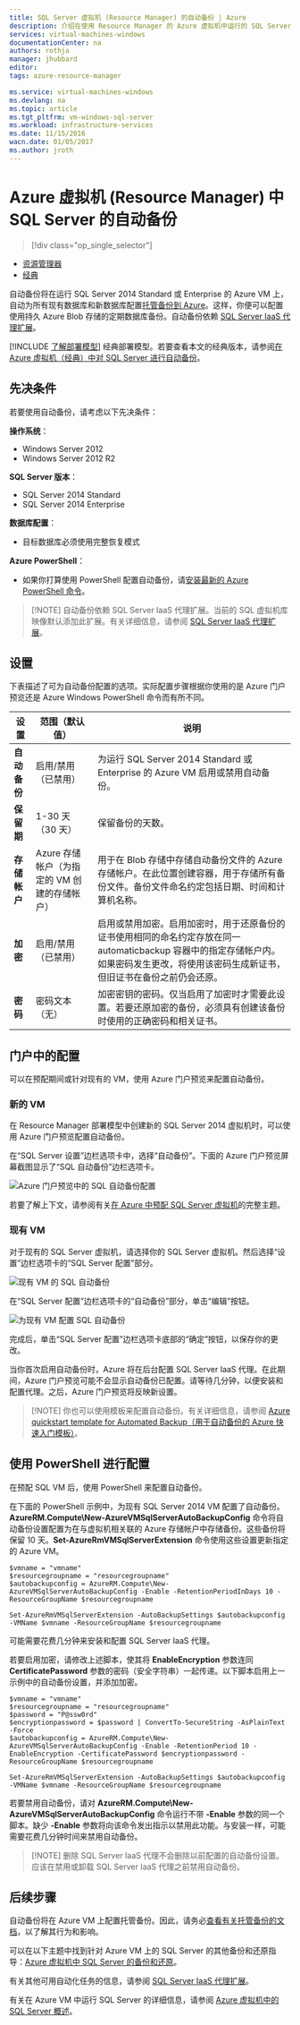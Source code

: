 ```yaml
---
title: SQL Server 虚拟机 (Resource Manager) 的自动备份 | Azure
description: 介绍在使用 Resource Manager 的 Azure 虚拟机中运行的 SQL Server 的自动备份功能。
services: virtual-machines-windows
documentationCenter: na
authors: rothja
manager: jhubbard
editor: 
tags: azure-resource-manager

ms.service: virtual-machines-windows
ms.devlang: na
ms.topic: article
ms.tgt_pltfrm: vm-windows-sql-server
ms.workload: infrastructure-services
ms.date: 11/15/2016
wacn.date: 01/05/2017
ms.author: jroth
---
```


# Azure 虚拟机 (Resource Manager) 中 SQL Server 的自动备份

> [!div class="op_single_selector"]
- [资源管理器](./virtual-machines-windows-sql-automated-backup.md)
- [经典](./virtual-machines-windows-classic-sql-automated-backup.md)

自动备份将在运行 SQL Server 2014 Standard 或 Enterprise 的 Azure VM 上，自动为所有现有数据库和新数据库配置[托管备份到 Azure](https://msdn.microsoft.com/zh-cn/library/dn449496.aspx)。这样，你便可以配置使用持久 Azure Blob 存储的定期数据库备份。自动备份依赖 [SQL Server IaaS 代理扩展](./virtual-machines-windows-sql-server-agent-extension.md)。

[!INCLUDE [了解部署模型](../../includes/learn-about-deployment-models-rm-include.md)] 经典部署模型。若要查看本文的经典版本，请参阅[在 Azure 虚拟机（经典）中对 SQL Server 进行自动备份](./virtual-machines-windows-classic-sql-automated-backup.md)。

## 先决条件

若要使用自动备份，请考虑以下先决条件：

**操作系统**：

- Windows Server 2012
- Windows Server 2012 R2

**SQL Server 版本**：

- SQL Server 2014 Standard
- SQL Server 2014 Enterprise

**数据库配置**：

- 目标数据库必须使用完整恢复模式

**Azure PowerShell**：

- 如果你打算使用 PowerShell 配置自动备份，请[安装最新的 Azure PowerShell 命令](https://docs.microsoft.com/powershell/azureps-cmdlets-docs)。

>[!NOTE] 自动备份依赖 SQL Server IaaS 代理扩展。当前的 SQL 虚拟机库映像默认添加此扩展。有关详细信息，请参阅 [SQL Server IaaS 代理扩展](./virtual-machines-windows-sql-server-agent-extension.md)。

## 设置

下表描述了可为自动备份配置的选项。实际配置步骤根据你使用的是 Azure 门户预览还是 Azure Windows PowerShell 命令而有所不同。

|设置|范围（默认值）|说明|
|---|---|---|
|**自动备份**|启用/禁用（已禁用）|为运行 SQL Server 2014 Standard 或 Enterprise 的 Azure VM 启用或禁用自动备份。|
|**保留期**|1-30 天（30 天）|保留备份的天数。|
|**存储帐户**|Azure 存储帐户（为指定的 VM 创建的存储帐户）|用于在 Blob 存储中存储自动备份文件的 Azure 存储帐户。在此位置创建容器，用于存储所有备份文件。备份文件命名约定包括日期、时间和计算机名称。|
|**加密**|启用/禁用（已禁用）|启用或禁用加密。启用加密时，用于还原备份的证书使用相同的命名约定存放在同一 automaticbackup 容器中的指定存储帐户内。如果密码发生更改，将使用该密码生成新证书，但旧证书在备份之前仍会还原。|
|**密码**|密码文本（无）|加密密钥的密码。仅当启用了加密时才需要此设置。若要还原加密的备份，必须具有创建该备份时使用的正确密码和相关证书。|

## 门户中的配置
可以在预配期间或针对现有的 VM，使用 Azure 门户预览来配置自动备份。

### 新的 VM
在 Resource Manager 部署模型中创建新的 SQL Server 2014 虚拟机时，可以使用 Azure 门户预览配置自动备份。

在“SQL Server 设置”边栏选项卡中，选择“自动备份”。下面的 Azure 门户预览屏幕截图显示了“SQL 自动备份”边栏选项卡。

![Azure 门户预览中的 SQL 自动备份配置](./media/virtual-machines-windows-sql-automated-backup/azure-sql-arm-autobackup.png)

若要了解上下文，请参阅有关[在 Azure 中预配 SQL Server 虚拟机](./virtual-machines-windows-portal-sql-server-provision.md)的完整主题。

### 现有 VM
对于现有的 SQL Server 虚拟机，请选择你的 SQL Server 虚拟机。然后选择“设置”边栏选项卡的“SQL Server 配置”部分。

![现有 VM 的 SQL 自动备份](./media/virtual-machines-windows-sql-automated-backup/azure-sql-rm-autobackup-existing-vms.png)

在“SQL Server 配置”边栏选项卡的“自动备份”部分，单击“编辑”按钮。

![为现有 VM 配置 SQL 自动备份](./media/virtual-machines-windows-sql-automated-backup/azure-sql-rm-autobackup-configuration.png)

完成后，单击“SQL Server 配置”边栏选项卡底部的“确定”按钮，以保存你的更改。

当你首次启用自动备份时，Azure 将在后台配置 SQL Server IaaS 代理。在此期间，Azure 门户预览可能不会显示自动备份已配置。请等待几分钟，以便安装和配置代理。之后，Azure 门户预览将反映新设置。

>[!NOTE] 你也可以使用模板来配置自动备份。有关详细信息，请参阅 [Azure quickstart template for Automated Backup（用于自动备份的 Azure 快速入门模板）](https://github.com/Azure/azure-quickstart-templates/tree/master/101-vm-sql-existing-autobackup-update)。

## 使用 PowerShell 进行配置

在预配 SQL VM 后，使用 PowerShell 来配置自动备份。

在下面的 PowerShell 示例中，为现有 SQL Server 2014 VM 配置了自动备份。**AzureRM.Compute\\New-AzureVMSqlServerAutoBackupConfig** 命令将自动备份设置配置为在与虚拟机相关联的 Azure 存储帐户中存储备份。这些备份将保留 10 天。**Set-AzureRmVMSqlServerExtension** 命令使用这些设置更新指定的 Azure VM。

	$vmname = "vmname"
	$resourcegroupname = "resourcegroupname"
    $autobackupconfig = AzureRM.Compute\New-AzureVMSqlServerAutoBackupConfig -Enable -RetentionPeriodInDays 10 -ResourceGroupName $resourcegroupname

    Set-AzureRmVMSqlServerExtension -AutoBackupSettings $autobackupconfig -VMName $vmname -ResourceGroupName $resourcegroupname

可能需要花费几分钟来安装和配置 SQL Server IaaS 代理。

若要启用加密，请修改上述脚本，使其将 **EnableEncryption** 参数连同 **CertificatePassword** 参数的密码（安全字符串）一起传递。以下脚本启用上一示例中的自动备份设置，并添加加密。

	$vmname = "vmname"
	$resourcegroupname = "resourcegroupname"
	$password = "P@ssw0rd"
	$encryptionpassword = $password | ConvertTo-SecureString -AsPlainText -Force  
	$autobackupconfig = AzureRM.Compute\New-AzureVMSqlServerAutoBackupConfig -Enable -RetentionPeriod 10 -EnableEncryption -CertificatePassword $encryptionpassword -ResourceGroupName $resourcegroupname

	Set-AzureRmVMSqlServerExtension -AutoBackupSettings $autobackupconfig -VMName $vmname -ResourceGroupName $resourcegroupname

若要禁用自动备份，请对 **AzureRM.Compute\\New-AzureVMSqlServerAutoBackupConfig** 命令运行不带 **-Enable** 参数的同一个脚本。缺少 **-Enable** 参数将向该命令发出指示以禁用此功能。与安装一样，可能需要花费几分钟时间来禁用自动备份。

>[!NOTE] 删除 SQL Server IaaS 代理不会删除以前配置的自动备份设置。应该在禁用或卸载 SQL Server IaaS 代理之前禁用自动备份。

## 后续步骤

自动备份将在 Azure VM 上配置托管备份。因此，请务必[查看有关托管备份的文档](https://msdn.microsoft.com/zh-cn/library/dn449496.aspx)，以了解其行为和影响。

可以在以下主题中找到针对 Azure VM 上的 SQL Server 的其他备份和还原指导：[Azure 虚拟机中 SQL Server 的备份和还原](./virtual-machines-windows-sql-backup-recovery.md)。

有关其他可用自动化任务的信息，请参阅 [SQL Server IaaS 代理扩展](./virtual-machines-windows-sql-server-agent-extension.md)。

有关在 Azure VM 中运行 SQL Server 的详细信息，请参阅 [Azure 虚拟机中的 SQL Server 概述](./virtual-machines-windows-sql-server-iaas-overview.md)。

<!---HONumber=Mooncake_0808_2016-->
